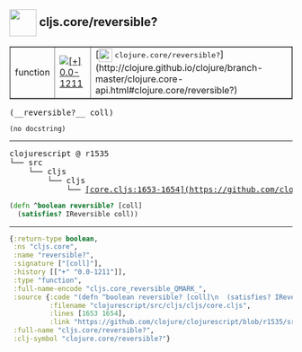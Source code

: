 ## <img width="48px" valign="middle" src="http://i.imgur.com/Hi20huC.png"> cljs.core/reversible?

 <table border="1">
<tr>
<td>function</td>
<td><a href="https://github.com/cljsinfo/api-refs/tree/0.0-1211"><img valign="middle" alt="[+] 0.0-1211" src="https://img.shields.io/badge/+-0.0--1211-lightgrey.svg"></a> </td>
<td>
[<img height="24px" valign="middle" src="http://i.imgur.com/1GjPKvB.png"> <samp>clojure.core/reversible?</samp>](http://clojure.github.io/clojure/branch-master/clojure.core-api.html#clojure.core/reversible?)
</td>
</tr>
</table>

 <samp>
(__reversible?__ coll)<br>
</samp>

```
(no docstring)
```

---

 <pre>
clojurescript @ r1535
└── src
    └── cljs
        └── cljs
            └── <ins>[core.cljs:1653-1654](https://github.com/clojure/clojurescript/blob/r1535/src/cljs/cljs/core.cljs#L1653-L1654)</ins>
</pre>

```clj
(defn ^boolean reversible? [coll]
  (satisfies? IReversible coll))
```


---

```clj
{:return-type boolean,
 :ns "cljs.core",
 :name "reversible?",
 :signature ["[coll]"],
 :history [["+" "0.0-1211"]],
 :type "function",
 :full-name-encode "cljs.core_reversible_QMARK_",
 :source {:code "(defn ^boolean reversible? [coll]\n  (satisfies? IReversible coll))",
          :filename "clojurescript/src/cljs/cljs/core.cljs",
          :lines [1653 1654],
          :link "https://github.com/clojure/clojurescript/blob/r1535/src/cljs/cljs/core.cljs#L1653-L1654"},
 :full-name "cljs.core/reversible?",
 :clj-symbol "clojure.core/reversible?"}

```
